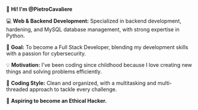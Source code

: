👋 **Hi! I'm @PietroCavaliere**

💻 **Web & Backend Development:** Specialized in backend development, hardening, and MySQL database management, with strong expertise in Python.

🎯 **Goal:** To become a Full Stack Developer, blending my development skills with a passion for cybersecurity.

💡 **Motivation:** I've been coding since childhood because I love creating new things and solving problems efficiently.

🚀 **Coding Style:** Clean and organized, with a multitasking and multi-threaded approach to tackle every challenge.

🌟 **Aspiring to become an Ethical Hacker.**
<!---
PietroCavaliere/PietroCavaliere is a ✨ special ✨ repository because its `README.md` (this file) appears on your GitHub profile.
You can click the Preview link to take a look at your changes.
--->
